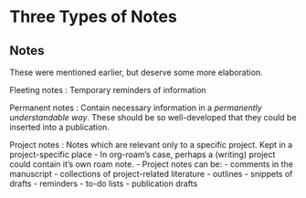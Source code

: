 # Three Types of Notes



## Notes

These were mentioned earlier, but deserve some more elaboration.

Fleeting notes
: Temporary reminders of information

Permanent notes
: Contain necessary information in a _permanently understandable way_. These should be so well-developed that they could be inserted into a publication.

Project notes
: Notes which are relevant only to a specific project. Kept in a project-specific place
    -   In org-roam&rsquo;s case, perhaps a (writing) project could contain it&rsquo;s own roam note.
    -   Project notes can be:
        -   comments in the manuscript
        -   collections of project-related literature
        -   outlines
        -   snippets of drafts
        -   reminders
        -   to-do lists
        -   publication drafts
